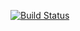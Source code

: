 [![Build Status](https://travis-ci.org/gwagdanny/lab5.svg?branch=master)](https://travis-ci.org/gwagdanny/lab5)
